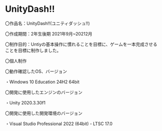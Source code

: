 # UnityDash!!
〇作品名：UnityDash!!(ユニティダッシュ!!)

〇作成期間：2年生後期 2021年9月~20212月

〇制作目的：Untiyの基本操作に慣れることを目標に、ゲームを一本完成させることを目標に制作しました。

〇個人制作

〇動作確認したOS、バージョン
  
  ・Windows 10 Education 24H2 64bit

〇開発に使用したエンジンのバージョン
  
  ・Unity 2020.3.30f1
  
〇開発に使用した開発環境のバージョン
  
  ・Visual Studio Professional 2022 (64bit) - LTSC 17.0
